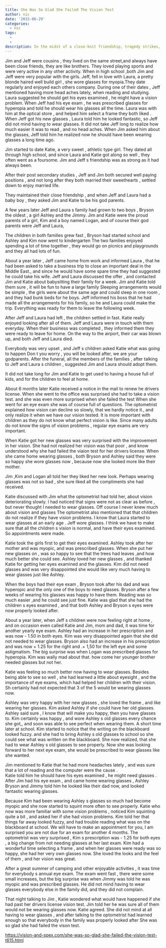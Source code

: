 ```yaml
---
title: She Was So Glad She Failed The Vision Test
author: nic
date: '2015-06-29'
categories:
  - nic
tags:
  - 
  - 
description: In the midst of a close-knit friendship, tragedy strikes, leaving one family to navigate a new reality.
---
```

Jim and Jeff were cousins , they lived on the same street,and always have been close friends,
they are like brothers.
They loved playing sports and were very active in any other activity.
When in high school ,both Jim and Jeff were very popular with the girls.
Jeff, fell in love with Laura, a pretty blonde haired well build girl , she wore glasses for myopia.They date regularly and enjoyed each others company.
During one of their dates , Jeff mentioned having more head aches lately, when reading and studying.
Laura suggested he should get his eyes examined , he might have a vision problem.
When Jeff had his eye exam , he was prescribed glasses for hyperopia and told he should wear his glasses all the time.
Laura was with him at the optical store , and helped him select a frame they both liked .
When Jeff got his new glasses , Laura told him he looked fantastic, so Jeff did not mind having to wear glasses.
It did not take Jeff long to realize how much easier it was to read , and no head aches.
When Jim asked him about the glasses, Jeff told him he realized now he should have been wearing
glasses a long time ago.

Jim started to date Katie, a very sweet , athletic type girl.
They dated all through high school, and since Laura and Katie got along so well , they often went as a foursome.
Jim and Jeff s friendship was as strong as it had always been.

After their post secondary studies , Jeff and Jim both secured well paying positions , and not long after  they both married their  sweethearts ,  settled down to enjoy married life.

They maintained their close friendship , and when Jeff and Laura had a baby  boy , they asked 
Jim and Katie to be his god parents.

A few years later Jeff and Laura s family had grown to two boys , Bryson the oldest , a girl Ashley and the Jimmy.
Jim and Katie were the proud parents of a girl, Kim and a boy named Logan, and of course their god parents were Jeff and Laura,

The children in both families grew fast , Bryson had started school and Ashley and Kim now went to kindergarten 
The two families enjoyed spending a lot of time together , they would go on picnics and playgrounds and they all had lots of fun.

About a year later , Jeff came home from work and informed Laura , that he had been asked 
to take a business trip to close an important deal in the Middle East., and since he would have some spare time they had suggested he could take his wife.
Jeff and Laura discussed the offer , and contacted Jim and Katie about babysitting their family for a week.
Jim and Katie told them sure , it will be fun to have a large family 
Sleeping arrangements would be simple , the girls were about the same age and could sleep in one room , and they had bunk beds for he boys.
Jeff informed his boss that he had made all the arrangements for his family, so he and Laura could 
make the trip.
Everything was ready for them to leave the following week.

After Jeff and Laura had left , the children settled in fast.
Katie really enjoyed looking after all of them.
Jeff and Laura were in touch with them everyday.
When their business was completed , they informed them they were ready to leave for home.
On the way to the airport, their car was blown up, and both Jeff and Laura died.

Everybody was very upset , and Jeff s children asked Katie what was going to happen
Don t you worry , you will be looked after, we are your godparents.
After the funeral, all the members of the families , after talking to Jeff and Laura s children , suggested Jim and Laura should adopt them.

It did not take long for Jim and Katie to get used to having a house full of kids, and for the children to feel at home.

About 6 months  later Katie received a notice in the mail to renew he drivers license.
When she went to the office was surprised she had to take a vision test.
and she was even more surprised when she failed the test
When she went for an eye exam she was of course full of questions.
The optometrist explained how vision can decline so slowly, that we hardly notice it., and only realize it when we have our vision tested.
It is more important with children as they do not know what perfect vision is like.
Since many adults do not know the signs of vision problems , regular eye exams are very important.

When Katie got her new glasses was very surprised with the improvement in her vision.
She had not realized her vision was that poor , and know understood why she had failed the viaion test for her drivers license.
When she came home wearing glasses , both Bryson and Ashley said they were so happy she wore glasses now , because now she looked more like their mother.

Jim ,Kim and Logan all told her they liked her new look.
Perhaps wearing glasses was not so bad , she sure liked all the compliments  she had received.

Katie discussed with Jim what the optometrist had told her, about vision deteriorating slowly.
I had noticed that signs were not as clear as before , but never thought I needed to wear glasses.
Off course I never knew much about vision and glasses 
The optometrist also mentioned that that children do not realize if they have vision problems.
I know that Laura started to wear glasses at an early age .
Jeff wore glasses.
I think we have to make sure that all the children s vision is normal, and have their eyes examined.
So appointments were made.

Katie took the girls first to get their eyes examined.
 Ashley took after her mother and was myopic, and was prescribed glasses.
When she put her new glasses on , was so happy to see that the trees had leaves ,and how much better she could see.
Ashley loved her new glasses , and thanked Katie for getting her eyes examined and the glasses.
Kim did not need glasses and was very disappointed she would like very much having to wear glasses
just like Ashley.

When the boys had their eye exam , Bryson took after his dad and was hyperopic and the only one of the boys to need glasses.
Bryson after a few weeks of wearing his glasses was happy to have them. 
Reading was so much easier ,and he could see just fine.
Katie was glad that she had the children s eyes examined , and that both Ashley and Bryson s eyes were now properly looked after.

About a year later, when Jeff s children were now feeling right at home , and on occasion even called Katie and Jim, mom and dad, it was time for another yearly eye exam.
Ashley had an increase in her prescription and was now - 1.50  in both eyes.
Kim was very disappointed again that she did not needed to wear glasses.
Bryson also had an increase in his prescription and was now + 1.25 for the right  and .+ 1,50 for the left eye and some astigmatism.
The big surprise was when Logan was prescribed  glasses for hyperopia.
Kim was wally mad about that. how come her younger brother needed glasses but not her.

Katie was feeling so much better now having to wear glasses.
Besides being able to see so  well , she had learned a little about eyesight , and the importance of eye exams, which had helped her children with their vision.
Sh certainly had not expected that 3 of the 5 would be wearing glasses now.


Ashley was very happy with her new glasses , she loved the frame , and like wearing her  glasses.
Kim asked Ashley if she could have her old glasses.
Ashley said sure , I  know that will make you happy, then you have glasses to.
Kim certainly was happy , and wore Ashley s old glasses every chance she got,, and soon was able to see perfect when wearing them.
A short time later at school. Kim started to notice that the writing on the blackboard looked fuzzy. and she had to bring Ashley s old glasses to school so she could see what was written on the blackboard.
She now realized, that she had to wear Ashley s old glasses to see properly.
Now she was looking forward to her next eye exam, she would be prescribed to wear glasses
like she wanted.

Jim mentioned to Katie that he had  more headaches lately , and was sure that a lot of reading and the computer were the cause .\
Katie told him he should have his eyes examined , he might need glasses .
After Jim had his eye exam , and came home wearing glasses , Ashley Bryson and Jimmy told him he looked like their dad now, and looked fantastic wearing glasses.

Because Kim had been wearing Ashley s glasses so much had become myopic and she now started to squint more often to see properly.
Katie who now was more familiar with some vision problems , noticed Kim squinting quite a bit , and asked her if she had vision problems.
Kim told her that things far away looked fuzzy, and had trouble reading what was on the blackboard at school.
We will have to make an appointment for you,  I am surprised you are not due for an exam for another 4 months.
The optometrist was very surprised , Kim s prescription was - 1.25 for both eyes , a big change from not needing glasses at her last exam.
Kim had a wonderful time selecting a frame , and when her glasses were ready was so happy, she had her very own glasses now.
She loved the looks and the feel of them , and her vision was great.

After a great summer of camping and other enjoyable activities , it was time for everybody s annual   eye exam.
The exam went fast , there were some small increases, but the big surprise was when Jimmy was told he was myopic and was prescribed glasses.
He did not mind having to wear glasses  everybody else in the family did, and they did not complain.

That night talking to Jim , Katie wondered what would have happened if she had past her drivers license vision test.
Jim told her he was sure all of them would not be wearing glasses now.
Katie agreed.
She did not mind at all having to wear glasses , and after talking to the optometrist  had learned enough so that everybody in the family was properly looked after
She was so glad she had failed the vison test.

https://vision-and-spex.com/she-was-so-glad-she-failed-the-vision-test-t615.html